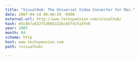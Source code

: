 ```yaml
---
title: "VisualHub: The Universal Video Converter for Mac."
date: 2007-04-14 00:40:29 -0500
external-url: http://www.techspansion.com/visualhub/
hash: 65c8b7a632f53085322bc65fd1fa3fe8
year: 2007
month: 04
scheme: http
host: www.techspansion.com
path: /visualhub/

---
```



